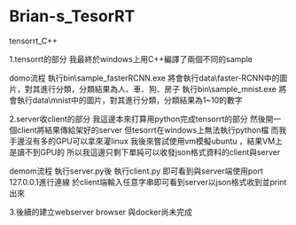 # Brian-s_TesorRT
tensorrt_C++

1.tensorrt的部分 我最終於windows上用C++編譯了兩個不同的sample

domo流程
執行bin\sample_fasterRCNN.exe 將會執行data\faster-RCNN中的圖片，對其進行分類，分類結果為人、車、狗、房子
執行bin\sample_mnist.exe 將會執行data\mnist中的圖片，對其進行分類，分類結果為1~10的數字

2.server收client的部分
我這邊本來打算用python完成tensorrt的部分 然後開一個client將結果傳給架好的server
但tesorrt在windows上無法執行python檔 而我手邊沒有多的GPU可以拿來灌linux
我後來嘗試使用vm模擬ubuntu ，結果VM上是讀不到GPU的
所以我這邊只剩下單純可以收發json格式資料的client與server

demom流程
執行server.py後 執行client.py 即可看到與server端使用port 127.0.0.1進行連線
於client端輸入任意字串即可看到server以json格式收到並print出來

3.後續的建立webserver browser 與docker尚未完成





